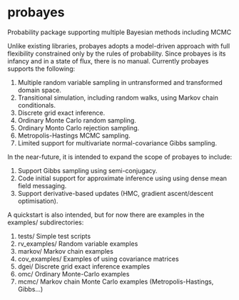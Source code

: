 # probayes
Probability package supporting multiple Bayesian methods including MCMC

Unlike existing libraries, probayes adopts a model-driven approach with full flexibility constrained only by the rules
of probability. Since probayes is its infancy and in a state of flux, there is no manual. Currently probayes supports
the following:

1. Multiple random variable sampling in untransformed and transformed domain space. 
2. Transitional simulation, including random walks, using Markov chain conditionals.
3. Discrete grid exact inference.
4. Ordinary Monte Carlo random sampling.
5. Ordinary Monto Carlo rejection sampling.
6. Metropolis-Hastings MCMC sampling.
7. Limited support for multivariate normal-covariance Gibbs sampling.

In the near-future, it is intended to expand the scope of probayes to include:

1. Support Gibbs sampling using semi-conjugacy.
2. Code initial support for approximate inference using using dense mean field messaging.
3. Support derivative-based updates (HMC, gradient ascent/descent optimisation).

A quickstart is also intended, but for now there are examples in the examples/ subdirectories:

1. tests/        Simple test scripts
2. rv_examples/  Random variable examples
3. markov/       Markov chain examples
4. cov_examples/ Examples of using covariance matrices
5. dgei/         Discrete grid exact inference examples
6. omc/          Ordinary Monte-Carlo examples
7. mcmc/         Markov chain Monte Carlo examples (Metropolis-Hastings, Gibbs...)
